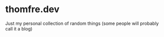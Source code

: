 # thomfre.dev

Just my personal collection of random things (some people will probably call it a blog)
